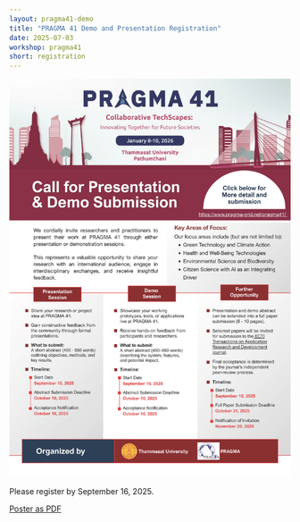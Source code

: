 ```yaml
---
layout: pragma41-demo
title: "PRAGMA 41 Demo and Presentation Registration"
date: 2025-07-03
workshop: pragma41
short: registration
---
```



<img src="https://raw.githubusercontent.com/pragmagrid/pragmagrid.github.io/refs/heads/master/images/pragma41/Pragma41_CallForDemoPresentation_Poster.png" alt="CallForDemoPresentation_Poster" width="800"><br>

Please register by September 16, 2025.<br>

<a class="DPage_Pragma41" href="https://drive.google.com/file/d/1paoRXTakv77A_MrQMYwa8Mfs3sDhRl8c/view?usp=sharing">Poster as PDF</a>
